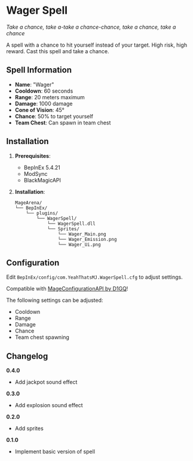 ﻿# Wager Spell
*Take a chance, take a-take a chance-chance, take a chance, take a chance*

A spell with a chance to hit yourself instead of your target.
High risk, high reward.
Cast this spell and take a chance.

## Spell Information
* **Name**: "Wager"
* **Cooldown**: 60 seconds
* **Range**: 20 meters maximum
* **Damage**: 1000 damage
* **Cone of Vision**: 45°
* **Chance**: 50% to target yourself
* **Team Chest**: Can spawn in team chest

## Installation

1. **Prerequisites**:
   - BepInEx 5.4.21
   - ModSync
   - BlackMagicAPI

2. **Installation**:
   ```
   MageArena/
   └── BepInEx/
       └── plugins/
           └── WagerSpell/
			   └── WagerSpell.dll
			   └── Sprites/
			       └── Wager_Main.png
			       └── Wager_Emission.png
			       └── Wager_Ui.png
   ```
## Configuration
Edit `BepInEx/config/com.YeahThatsMJ.WagerSpell.cfg` to adjust settings.

Compatible with [MageConfigurationAPI by D1GQ](https://thunderstore.io/c/mage-arena/p/D1GQ/MageConfigurationAPI/)!

The following settings can be adjusted:
* Cooldown
* Range
* Damage
* Chance
* Team chest spawning

## Changelog
**0.4.0**
* Add jackpot sound effect

**0.3.0**
* Add explosion sound effect

**0.2.0**
* Add sprites

**0.1.0**
* Implement basic version of spell
